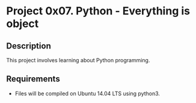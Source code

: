 # Project 0x07. Python - Everything is object

## Description
This project involves learning about Python programming.

## Requirements
* Files will be compiled on Ubuntu 14.04 LTS using python3.
